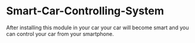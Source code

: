 # Smart-Car-Controlling-System
After installing this module in your car your car will become smart and you can control your car from your smartphone.
